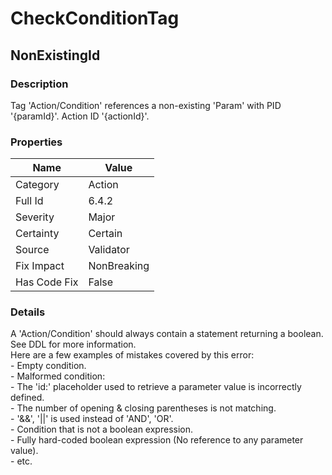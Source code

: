 ﻿---  
uid: Validator_6_4_2  
---

# CheckConditionTag

## NonExistingId

### Description

Tag 'Action\/Condition' references a non\-existing 'Param' with PID '{paramId}'. Action ID '{actionId}'.

### Properties

| Name         | Value       |
| ------------ | ----------- |
| Category     | Action      |
| Full Id      | 6.4.2       |
| Severity     | Major       |
| Certainty    | Certain     |
| Source       | Validator   |
| Fix Impact   | NonBreaking |
| Has Code Fix | False       |

### Details

A 'Action\/Condition' should always contain a statement returning a boolean.  
See DDL for more information.  
Here are a few examples of mistakes covered by this error:  
\- Empty condition.  
\- Malformed condition:  
  \- The 'id:' placeholder used to retrieve a parameter value is incorrectly defined.  
  \- The number of opening & closing parentheses is not matching.  
  \- '&&', '\|\|' is used instead of 'AND', 'OR'.  
\- Condition that is not a boolean expression.  
\- Fully hard\-coded boolean expression (No reference to any parameter value).  
\- etc.
